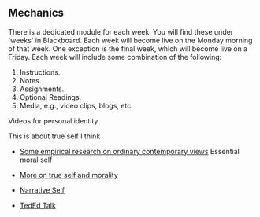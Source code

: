 ## Mechanics

There is a dedicated module for each week. You will find these under 'weeks' in Blackboard. Each week will become live on the Monday morning of that week. One exception is the final week, which will become live on a Friday.  Each week will include some combination of the following: 

1. Instructions.
2. Notes.  
3. Assignments.
4. Optional Readings.
5. Media, e.g., video clips, blogs, etc.


Videos for personal identity

This is about true self I think
+ [Some empirical research on ordinary contemporary views](https://www.youtube.com/watch?v=b5kDRza-Xqs&list=PLtKNX4SfKpzWONjJBMV9qFvSN8zfFtraA) Essential moral self
+ [More on true self and morality](https://www.youtube.com/watch?v=rMYdKz4xxMc&index=2&list=PLtKNX4SfKpzWONjJBMV9qFvSN8zfFtraA)
+ [Narrative Self](https://www.youtube.com/watch?v=lcIqoN9oRgo&index=3&list=PLtKNX4SfKpzWONjJBMV9qFvSN8zfFtraA)

+ [TedEd Talk](https://www.youtube.com/watch?v=UHwVyplU3Pg)